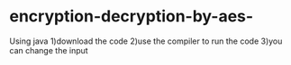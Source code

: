 # encryption-decryption-by-aes-
Using java
1)download the code 
2)use the compiler to run the code
3)you can change the input
